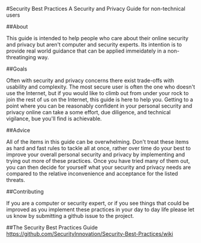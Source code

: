 #Security Best Practices
A Security and Privacy Guide for non-technical users

##About

This guide is intended to help people who care about their online security and privacy but aren't computer and security experts. Its intention is to provide real world guidance that can be applied immeidately in a non-threatinging way. 

##Goals

Often with security and privacy concerns there exist trade-offs with usability and complexity. The most secure user is often the one who doesn't use the Internet, but if you would like to climb out from under your rock to join the rest of us on the Internet, this guide is here to help you. Getting to a point where you can be reasonably confident in your personal security and privacy online can take a some effort, due diligence, and technical vigilance, bue you'll find is achievable.

##Advice

All of the items in this guide can be overwhelming. Don't treat these items as hard and fast rules to tackle all at once, rather over time do your best to improve your overall personal security and privacy by implementing and trying out more of these practices. Once you have tried many of them out, you can then decide for yourself what your security and privacy needs are compared to the relative inconvenience and acceptance for the listed threats.

##Contributing

If you are a computer or security expert, or if you see things that could be improved as you implement these practices in your day to day life please let us know by submitting a github issue to the project.

##The Security Best Practices Guide
https://github.com/SecurityInnovation/Security-Best-Practices/wiki

